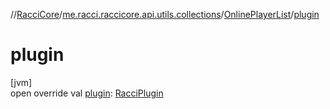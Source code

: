 //[RacciCore](../../../index.md)/[me.racci.raccicore.api.utils.collections](../index.md)/[OnlinePlayerList](index.md)/[plugin](plugin.md)

# plugin

[jvm]\
open override val [plugin](plugin.md): [RacciPlugin](../../me.racci.raccicore.api.plugin/-racci-plugin/index.md)
